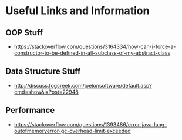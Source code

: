 # Useful Links and Information

## OOP Stuff
- https://stackoverflow.com/questions/3164334/how-can-i-force-a-constructor-to-be-defined-in-all-subclass-of-my-abstract-class

## Data Structure Stuff
- http://discuss.fogcreek.com/joelonsoftware/default.asp?cmd=show&ixPost=22948

## Performance
- https://stackoverflow.com/questions/1393486/error-java-lang-outofmemoryerror-gc-overhead-limit-exceeded